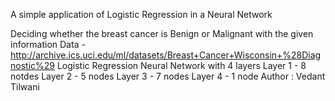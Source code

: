A simple application of Logistic Regression in a Neural Network

Deciding whether the breast cancer is Benign or Malignant with the given information
Data - http://archive.ics.uci.edu/ml/datasets/Breast+Cancer+Wisconsin+%28Diagnostic%29
Logistic Regression Neural Network with 4 layers
Layer 1 - 8 notdes
Layer 2 - 5 nodes
Layer 3 - 7 nodes
Layer 4 - 1 node
Author : Vedant Tilwani
